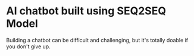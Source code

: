 # AI chatbot built using SEQ2SEQ Model

Building a chatbot can be difficult and challenging, but it's totally doable if you don't give up.
